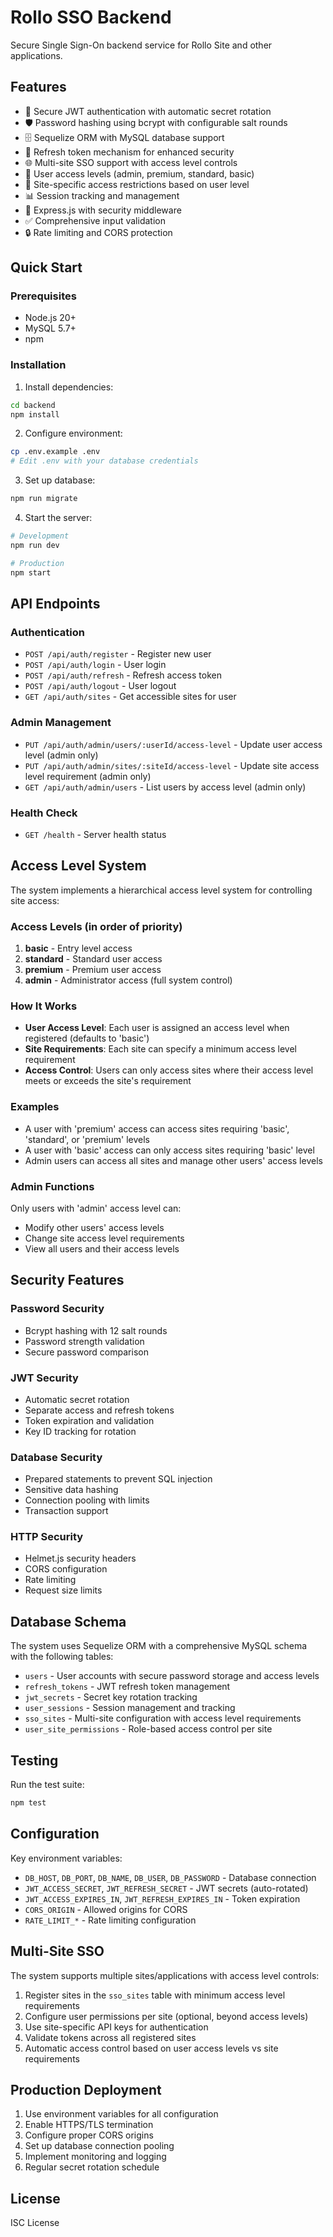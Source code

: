 # Rollo SSO Backend

Secure Single Sign-On backend service for Rollo Site and other applications.

## Features

- 🔐 Secure JWT authentication with automatic secret rotation
- 🛡️ Password hashing using bcrypt with configurable salt rounds
- 🗄️ Sequelize ORM with MySQL database support
- 🔄 Refresh token mechanism for enhanced security
- 🌐 Multi-site SSO support with access level controls
- 👑 User access levels (admin, premium, standard, basic)
- 🔐 Site-specific access restrictions based on user level
- 📊 Session tracking and management
- 🚀 Express.js with security middleware
- ✅ Comprehensive input validation
- 🔒 Rate limiting and CORS protection

## Quick Start

### Prerequisites

- Node.js 20+ 
- MySQL 5.7+
- npm

### Installation

1. Install dependencies:
```bash
cd backend
npm install
```

2. Configure environment:
```bash
cp .env.example .env
# Edit .env with your database credentials
```

3. Set up database:
```bash
npm run migrate
```

4. Start the server:
```bash
# Development
npm run dev

# Production  
npm start
```

## API Endpoints

### Authentication

- `POST /api/auth/register` - Register new user
- `POST /api/auth/login` - User login
- `POST /api/auth/refresh` - Refresh access token
- `POST /api/auth/logout` - User logout
- `GET /api/auth/sites` - Get accessible sites for user

### Admin Management

- `PUT /api/auth/admin/users/:userId/access-level` - Update user access level (admin only)
- `PUT /api/auth/admin/sites/:siteId/access-level` - Update site access level requirement (admin only)
- `GET /api/auth/admin/users` - List users by access level (admin only)

### Health Check

- `GET /health` - Server health status

## Access Level System

The system implements a hierarchical access level system for controlling site access:

### Access Levels (in order of priority)

1. **basic** - Entry level access
2. **standard** - Standard user access
3. **premium** - Premium user access
4. **admin** - Administrator access (full system control)

### How It Works

- **User Access Level**: Each user is assigned an access level when registered (defaults to 'basic')
- **Site Requirements**: Each site can specify a minimum access level requirement
- **Access Control**: Users can only access sites where their access level meets or exceeds the site's requirement

### Examples

- A user with 'premium' access can access sites requiring 'basic', 'standard', or 'premium' levels
- A user with 'basic' access can only access sites requiring 'basic' level
- Admin users can access all sites and manage other users' access levels

### Admin Functions

Only users with 'admin' access level can:
- Modify other users' access levels
- Change site access level requirements
- View all users and their access levels

## Security Features

### Password Security
- Bcrypt hashing with 12 salt rounds
- Password strength validation
- Secure password comparison

### JWT Security
- Automatic secret rotation
- Separate access and refresh tokens
- Token expiration and validation
- Key ID tracking for rotation

### Database Security
- Prepared statements to prevent SQL injection
- Sensitive data hashing
- Connection pooling with limits
- Transaction support

### HTTP Security
- Helmet.js security headers
- CORS configuration
- Rate limiting
- Request size limits

## Database Schema

The system uses Sequelize ORM with a comprehensive MySQL schema with the following tables:

- `users` - User accounts with secure password storage and access levels
- `refresh_tokens` - JWT refresh token management
- `jwt_secrets` - Secret key rotation tracking
- `user_sessions` - Session management and tracking
- `sso_sites` - Multi-site configuration with access level requirements
- `user_site_permissions` - Role-based access control per site

## Testing

Run the test suite:
```bash
npm test
```

## Configuration

Key environment variables:

- `DB_HOST`, `DB_PORT`, `DB_NAME`, `DB_USER`, `DB_PASSWORD` - Database connection
- `JWT_ACCESS_SECRET`, `JWT_REFRESH_SECRET` - JWT secrets (auto-rotated)
- `JWT_ACCESS_EXPIRES_IN`, `JWT_REFRESH_EXPIRES_IN` - Token expiration
- `CORS_ORIGIN` - Allowed origins for CORS
- `RATE_LIMIT_*` - Rate limiting configuration

## Multi-Site SSO

The system supports multiple sites/applications with access level controls:

1. Register sites in the `sso_sites` table with minimum access level requirements
2. Configure user permissions per site (optional, beyond access levels)
3. Use site-specific API keys for authentication
4. Validate tokens across all registered sites
5. Automatic access control based on user access levels vs site requirements

## Production Deployment

1. Use environment variables for all configuration
2. Enable HTTPS/TLS termination
3. Configure proper CORS origins
4. Set up database connection pooling
5. Implement monitoring and logging
6. Regular secret rotation schedule

## License

ISC License
